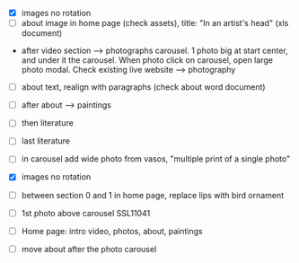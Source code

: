 - [X] images no rotation
- [ ] about image in home page (check assets), title: "In an artist's head" (xls document)
- after video section --> photographs carousel. 1 photo big at start center, and under it the carousel. When photo click on carousel, open large photo modal. Check existing live website --> photography
- [ ] about text, realign with paragraphs (check about word document)
- [ ] after about --> paintings
- [ ] then literature
- [ ] last literature

- [ ] in carousel add wide photo from vasos, "multiple print of a single photo"

- [X] images no rotation
- [ ] between section 0 and 1 in home page, replace lips with bird ornament
- [ ] 1st photo above carousel SSL11041
- [ ] Home page: intro video, photos, about, paintings
- [ ] move about after the photo carousel
